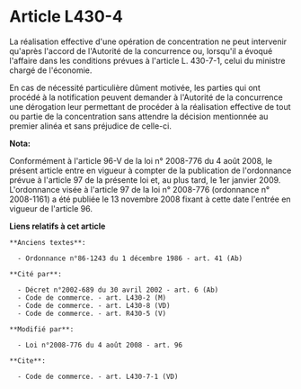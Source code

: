 # Article L430-4

La réalisation effective d'une opération de concentration ne peut intervenir qu'après l'accord de l'Autorité de la
concurrence ou, lorsqu'il a évoqué l'affaire dans les conditions prévues à l'article L. 430-7-1, celui du ministre chargé de
l'économie. 

En cas de nécessité particulière dûment motivée, les parties qui ont procédé à la notification peuvent demander à l'Autorité
de la concurrence une dérogation leur permettant de procéder à la réalisation effective de tout ou partie de la concentration
sans attendre la décision mentionnée au premier alinéa et sans préjudice de celle-ci.

**Nota:**

Conformément à l'article 96-V de la loi n° 2008-776 du 4 août 2008, le présent article entre en vigueur à compter de la
publication de l'ordonnance prévue à l'article 97 de la présente loi et, au plus tard, le 1er janvier 2009. L'ordonnance
visée à l'article 97 de la loi n° 2008-776 (ordonnance n° 2008-1161) a été publiée le 13 novembre 2008 fixant à cette date
l'entrée en vigueur de l'article 96.

**Liens relatifs à cet article**

	**Anciens textes**:

	  - Ordonnance n°86-1243 du 1 décembre 1986 - art. 41 (Ab)

	**Cité par**:

	  - Décret n°2002-689 du 30 avril 2002 - art. 6 (Ab)
	  - Code de commerce. - art. L430-2 (M)
	  - Code de commerce. - art. L430-8 (VD)
	  - Code de commerce. - art. R430-5 (V)

	**Modifié par**:

	  - Loi n°2008-776 du 4 août 2008 - art. 96

	**Cite**:

	  - Code de commerce. - art. L430-7-1 (VD)

